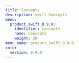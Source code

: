```yaml
---
title: Concepts
description: swift Concepts
menu:
  product_swift_0.9.0:
    identifier: concepts
    name: Concepts
    weight: 20
menu_name: product_swift_0.9.0
info:
  version: 0.9.0
---
```


